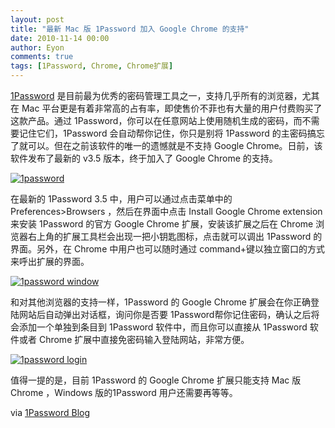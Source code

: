 ```yaml
---
layout: post
title: "最新 Mac 版 1Password 加入 Google Chrome 的支持"
date: 2010-11-14 00:00
author: Eyon
comments: true
tags: [1Password, Chrome, Chrome扩展]
---
```

[1Password](http://agilewebsolutions.com/products/1Password/) 是目前最为优秀的密码管理工具之一，支持几乎所有的浏览器，尤其在 Mac 平台更是有着非常高的占有率，即使售价不菲也有大量的用户付费购买了这款产品。通过 1Password，你可以在任意网站上使用随机生成的密码，而不需要记住它们，1Password 会自动帮你记住，你只是别将 1Password 的主密码搞忘了就可以。但在之前该软件的唯一的遗憾就是不支持 Google Chrome。日前，该软件发布了最新的 v3.5 版本，终于加入了 Google Chrome 的支持。

<a href="http://img.chromi.org/2010/11/1password.png">![](http://img.chromi.org/2010/11/1password-550x502.png "1password")</a>

在最新的 1Password 3.5 中，用户可以通过点击菜单中的 Preferences>Browsers ，然后在界面中点击 Install Google Chrome extension 来安装 1Password 的官方 Google Chrome 扩展，安装该扩展之后在 Chrome 浏览器右上角的扩展工具栏会出现一把小钥匙图标，点击就可以调出 1Password 的界面。另外，在 Chrome 中用户也可以随时通过 command+键以独立窗口的方式来呼出扩展的界面。

<a href="http://img.chromi.org/2010/11/1password-window.png">![](http://img.chromi.org/2010/11/1password-window-403x550.png "1password window")</a>

和对其他浏览器的支持一样，1Password 的 Google Chrome 扩展会在你正确登陆网站后自动弹出对话框，询问你是否要 1Password帮你记住密码，确认之后将会添加一个单独到条目到 1Password 软件中，而且你可以直接从 1Password 软件或者 Chrome 扩展中直接免密码输入登陆网站，非常方便。

<a href="http://img.chromi.org/2010/11/1password-login.png">![](http://img.chromi.org/2010/11/1password-login-403x550.png "1password login")</a>

值得一提的是，目前 1Password 的 Google Chrome 扩展只能支持 Mac 版 Chrome ，Windows 版的1Password 用户还需要再等等。

via [1Password Blog](http://blog.agile.ws/post/1518190697/1password-3-5-chrome-extension-update)

